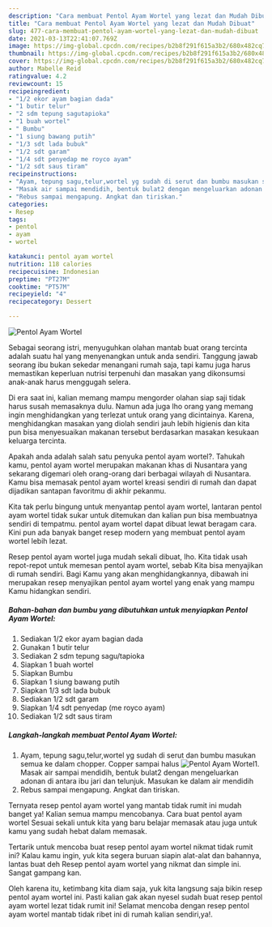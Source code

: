 ```yaml
---
description: "Cara membuat Pentol Ayam Wortel yang lezat dan Mudah Dibuat"
title: "Cara membuat Pentol Ayam Wortel yang lezat dan Mudah Dibuat"
slug: 477-cara-membuat-pentol-ayam-wortel-yang-lezat-dan-mudah-dibuat
date: 2021-03-13T22:41:07.769Z
image: https://img-global.cpcdn.com/recipes/b2b8f291f615a3b2/680x482cq70/pentol-ayam-wortel-foto-resep-utama.jpg
thumbnail: https://img-global.cpcdn.com/recipes/b2b8f291f615a3b2/680x482cq70/pentol-ayam-wortel-foto-resep-utama.jpg
cover: https://img-global.cpcdn.com/recipes/b2b8f291f615a3b2/680x482cq70/pentol-ayam-wortel-foto-resep-utama.jpg
author: Mabelle Reid
ratingvalue: 4.2
reviewcount: 15
recipeingredient:
- "1/2 ekor ayam bagian dada"
- "1 butir telur"
- "2 sdm tepung sagutapioka"
- "1 buah wortel"
- " Bumbu"
- "1 siung bawang putih"
- "1/3 sdt lada bubuk"
- "1/2 sdt garam"
- "1/4 sdt penyedap me royco ayam"
- "1/2 sdt saus tiram"
recipeinstructions:
- "Ayam, tepung sagu,telur,wortel yg sudah di serut dan bumbu masukan semua ke dalam chopper. Copper sampai halus"
- "Masak air sampai mendidih, bentuk bulat2 dengan mengeluarkan adonan di antara ibu jari dan telunjuk. Masukan ke dalam air mendidih"
- "Rebus sampai mengapung. Angkat dan tiriskan."
categories:
- Resep
tags:
- pentol
- ayam
- wortel

katakunci: pentol ayam wortel 
nutrition: 118 calories
recipecuisine: Indonesian
preptime: "PT27M"
cooktime: "PT57M"
recipeyield: "4"
recipecategory: Dessert

---
```



![Pentol Ayam Wortel](https://img-global.cpcdn.com/recipes/b2b8f291f615a3b2/680x482cq70/pentol-ayam-wortel-foto-resep-utama.jpg)

Sebagai seorang istri, menyuguhkan olahan mantab buat orang tercinta adalah suatu hal yang menyenangkan untuk anda sendiri. Tanggung jawab seorang ibu bukan sekedar menangani rumah saja, tapi kamu juga harus memastikan keperluan nutrisi terpenuhi dan masakan yang dikonsumsi anak-anak harus menggugah selera.

Di era  saat ini, kalian memang mampu mengorder olahan siap saji tidak harus susah memasaknya dulu. Namun ada juga lho orang yang memang ingin menghidangkan yang terlezat untuk orang yang dicintainya. Karena, menghidangkan masakan yang diolah sendiri jauh lebih higienis dan kita pun bisa menyesuaikan makanan tersebut berdasarkan masakan kesukaan keluarga tercinta. 



Apakah anda adalah salah satu penyuka pentol ayam wortel?. Tahukah kamu, pentol ayam wortel merupakan makanan khas di Nusantara yang sekarang digemari oleh orang-orang dari berbagai wilayah di Nusantara. Kamu bisa memasak pentol ayam wortel kreasi sendiri di rumah dan dapat dijadikan santapan favoritmu di akhir pekanmu.

Kita tak perlu bingung untuk menyantap pentol ayam wortel, lantaran pentol ayam wortel tidak sukar untuk ditemukan dan kalian pun bisa membuatnya sendiri di tempatmu. pentol ayam wortel dapat dibuat lewat beragam cara. Kini pun ada banyak banget resep modern yang membuat pentol ayam wortel lebih lezat.

Resep pentol ayam wortel juga mudah sekali dibuat, lho. Kita tidak usah repot-repot untuk memesan pentol ayam wortel, sebab Kita bisa menyajikan di rumah sendiri. Bagi Kamu yang akan menghidangkannya, dibawah ini merupakan resep menyajikan pentol ayam wortel yang enak yang mampu Kamu hidangkan sendiri.

<!--inarticleads1-->

##### Bahan-bahan dan bumbu yang dibutuhkan untuk menyiapkan Pentol Ayam Wortel:

1. Sediakan 1/2 ekor ayam bagian dada
1. Gunakan 1 butir telur
1. Sediakan 2 sdm tepung sagu/tapioka
1. Siapkan 1 buah wortel
1. Siapkan  Bumbu
1. Siapkan 1 siung bawang putih
1. Siapkan 1/3 sdt lada bubuk
1. Sediakan 1/2 sdt garam
1. Siapkan 1/4 sdt penyedap (me royco ayam)
1. Sediakan 1/2 sdt saus tiram




<!--inarticleads2-->

##### Langkah-langkah membuat Pentol Ayam Wortel:

1. Ayam, tepung sagu,telur,wortel yg sudah di serut dan bumbu masukan semua ke dalam chopper. Copper sampai halus
<img src="https://img-global.cpcdn.com/steps/bcbb9f55a8a3c5b1/160x128cq70/pentol-ayam-wortel-langkah-memasak-1-foto.jpg" alt="Pentol Ayam Wortel">1. Masak air sampai mendidih, bentuk bulat2 dengan mengeluarkan adonan di antara ibu jari dan telunjuk. Masukan ke dalam air mendidih
1. Rebus sampai mengapung. Angkat dan tiriskan.




Ternyata resep pentol ayam wortel yang mantab tidak rumit ini mudah banget ya! Kalian semua mampu mencobanya. Cara buat pentol ayam wortel Sesuai sekali untuk kita yang baru belajar memasak atau juga untuk kamu yang sudah hebat dalam memasak.

Tertarik untuk mencoba buat resep pentol ayam wortel nikmat tidak rumit ini? Kalau kamu ingin, yuk kita segera buruan siapin alat-alat dan bahannya, lantas buat deh Resep pentol ayam wortel yang nikmat dan simple ini. Sangat gampang kan. 

Oleh karena itu, ketimbang kita diam saja, yuk kita langsung saja bikin resep pentol ayam wortel ini. Pasti kalian gak akan nyesel sudah buat resep pentol ayam wortel lezat tidak rumit ini! Selamat mencoba dengan resep pentol ayam wortel mantab tidak ribet ini di rumah kalian sendiri,ya!.

